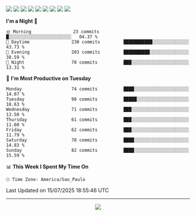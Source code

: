 <p>
  <img src="https://img.shields.io/badge/go-%2300ADD8.svg?style=for-the-badge&logo=go&logoColor=white">
  <img src="https://img.shields.io/badge/typescript-%23007ACC.svg?style=for-the-badge&logo=typescript&logoColor=white">
  <img src="https://img.shields.io/badge/node.js-6DA55F?style=for-the-badge&logo=node.js&logoColor=white">
  <img src="https://img.shields.io/badge/python-3670A0?style=for-the-badge&logo=python&logoColor=ffdd54">
  <img src="https://img.shields.io/badge/Laravel-FF2D20?style=for-the-badge&logo=laravel&logoColor=white">
  <img src="https://img.shields.io/badge/html5-%23E34F26.svg?style=for-the-badge&logo=html5&logoColor=white">
  <img src="https://img.shields.io/badge/css3-%231572B6.svg?style=for-the-badge&logo=css3&logoColor=white">
  <img src="https://img.shields.io/badge/tailwindcss-%2338B2AC.svg?style=for-the-badge&logo=tailwind-css&logoColor=white">
  <img src="https://img.shields.io/badge/AWS-%23FF9900.svg?style=for-the-badge&logo=amazon-aws&logoColor=white">
</p>

<!--START_SECTION:waka-->
**I'm a Night 🦉** 

```text
🌞 Morning                23 commits          █░░░░░░░░░░░░░░░░░░░░░░░░   04.37 % 
🌆 Daytime                230 commits         ███████████░░░░░░░░░░░░░░   43.73 % 
🌃 Evening                203 commits         ██████████░░░░░░░░░░░░░░░   38.59 % 
🌙 Night                  70 commits          ███░░░░░░░░░░░░░░░░░░░░░░   13.31 % 
```
📅 **I'm Most Productive on Tuesday** 

```text
Monday                   74 commits          ████░░░░░░░░░░░░░░░░░░░░░   14.07 % 
Tuesday                  98 commits          █████░░░░░░░░░░░░░░░░░░░░   18.63 % 
Wednesday                71 commits          ███░░░░░░░░░░░░░░░░░░░░░░   13.50 % 
Thursday                 61 commits          ███░░░░░░░░░░░░░░░░░░░░░░   11.60 % 
Friday                   62 commits          ███░░░░░░░░░░░░░░░░░░░░░░   11.79 % 
Saturday                 78 commits          ████░░░░░░░░░░░░░░░░░░░░░   14.83 % 
Sunday                   82 commits          ████░░░░░░░░░░░░░░░░░░░░░   15.59 % 
```


📊 **This Week I Spent My Time On** 

```text
🕑︎ Time Zone: America/Sao_Paulo
```


 Last Updated on 15/07/2025 18:55:46 UTC
<!--END_SECTION:waka-->

---
<p align="center">
  <img src="https://visitcount.itsvg.in/api?id=OrlatoDev&icon=0&color=12">
</p>
